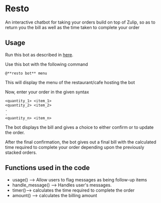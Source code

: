 # Resto
An interactive chatbot for taking your orders build on top of Zulip, so as to return you the bill as well as the time taken to complete your order

## Usage

Run this bot as described in [here](https://zulipchat.com/api/running-bots#running-a-bot).


Use this bot with the following command

`@**resto bot** menu`


This will display the menu of the restaurant/cafe hosting the bot

Now, enter your order in the given syntax

```
<quantity_1> <item_1>
<quantity_2> <item_2>
.
.
<quantity_n> <item_n>
```

The bot displays the bill and gives a choice to either confirm or to update the order.

After the final confirmation, the bot gives out a final bill with the calculated time required to complete your order depending upon the previously stacked orders.

## Functions used in the code
* usage() --> Allow users to flag messages as being follow-up items
* handle_message() --> Handles user's messages.
* timer()--> calculates the time required to complete the order
* amount() --> calculates the billing amount
